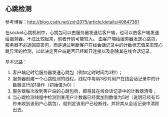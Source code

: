 ## 心跳检测

参考博客：http://blog.csdn.net/zxh2075/article/details/49847381

在socket心跳机制中，心跳包可以由服务器发送给客户端，也可以由客户端发送给服务器，不过比较起来，前者开销可能较大。
由客户端给服务器发送心跳包，服务器不必返回应答包，而是通过判断客户在线会话记录中的计数标志值来实现心跳异常的检测，以此决定客户端是否已经断开连接以及删除其在线会话记录。

基本思路：
1. 客户端定时给服务器发送心跳包（例如定时时间为3秒）；
2. 服务器创建一个心跳检测的线程，线程中每隔3秒对用户在线会话记录中的计数器进行加1操作（初始值为0）；
3. 服务器每次收到客户端的心跳包后，都将其在线会话记录中的计数器清零；
4. 当心跳检测线程中检测到某用户计数器已经累加到数值为5时（说明已经有15秒未收到该用户心跳包），就判定该用户已经断线，并将其从会话记录中清除出去。
    
